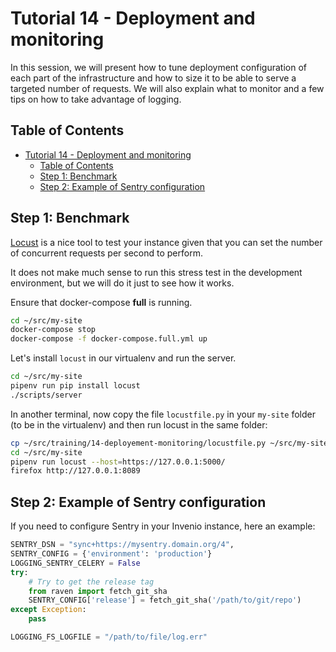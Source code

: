 # Tutorial 14 - Deployment and monitoring

In this session, we will present how to tune deployment configuration of each part of the infrastructure and how to size it to be able to serve a targeted number of requests. We will also explain what to monitor and a few tips on how to take advantage of logging.

## Table of Contents

- [Tutorial 14 - Deployment and monitoring](#tutorial-14---deployment-and-monitoring)
  - [Table of Contents](#table-of-contents)
  - [Step 1: Benchmark](#step-1-benchmark)
  - [Step 2: Example of Sentry configuration](#step-2-example-of-sentry-configuration)

## Step 1: Benchmark

[Locust](https://locust.io/) is a nice tool to test your instance given that you can set the number of concurrent requests per second to perform.

It does not make much sense to run this stress test in the development environment, but we will do it just to see how it works.

Ensure that docker-compose **full** is running.

```bash
cd ~/src/my-site
docker-compose stop
docker-compose -f docker-compose.full.yml up
```

Let's install `locust` in our virtualenv and run the server.

```bash
cd ~/src/my-site
pipenv run pip install locust
./scripts/server
```

In another terminal, now copy the file `locustfile.py` in your `my-site` folder (to be in the virtualenv) and then run locust in the same folder:

```bash
cp ~/src/training/14-deployement-monitoring/locustfile.py ~/src/my-site/
cd ~/src/my-site
pipenv run locust --host=https://127.0.0.1:5000/
firefox http://127.0.0.1:8089
```

## Step 2: Example of Sentry configuration

If you need to configure Sentry in your Invenio instance, here an example:

```python
SENTRY_DSN = "sync+https://mysentry.domain.org/4",
SENTRY_CONFIG = {'environment': 'production'}
LOGGING_SENTRY_CELERY = False
try:
    # Try to get the release tag
    from raven import fetch_git_sha
    SENTRY_CONFIG['release'] = fetch_git_sha('/path/to/git/repo')
except Exception:
    pass

LOGGING_FS_LOGFILE = "/path/to/file/log.err"
```
